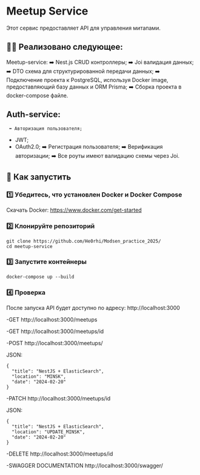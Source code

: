 # Meetup Service

Этот сервис предоставляет API для управления митапами.

## 🧑‍💻 Реализовано следующее:
  Meetup-service:
     ➡️ Nest.js CRUD контроллеры;
     ➡️ Joi валидация данных;
     ➡️ DTO схема для структурированной передачи данных;
     ➡️ Подключение проекта к PostgreSQL, используя Docker image, предоставляющий базу данных и ORM Prisma;
     ➡️ Сборка проекта в docker-compose файле.
## Auth-service:
     ➡️ Авторизация пользователя;
   - JWT;
   - OAuth2.0;
     ➡️ Регистрация пользователя;
     ➡️ Верификация авторизации;
     ➡️ Все роуты имеют валидацию схемы через Joi.
     
## 🚀 Как запустить

### 1️⃣ Убедитесь, что установлен Docker и Docker Compose  
Скачать Docker: https://www.docker.com/get-started

### 2️⃣ Клонируйте репозиторий  
```
git clone https://github.com/He0rhi/Modsen_practice_2025/
cd meetup-service
```
### 3️⃣ Запустите контейнеры
```
docker-compose up --build
```
### 4️⃣ Проверка
После запуска API будет доступно по адресу:
http://localhost:3000

-GET
http://localhost:3000/meetups

-GET 
http://localhost:3000/meetups/id

-POST 
http://localhost:3000/meetups/

JSON:
```
{
  "title": "NestJS + ElasticSearch",
  "location": "MINSK",
  "date": "2024-02-20"
}
```

-PATCH 
http://localhost:3000/meetups/id

JSON:
```
{
  "title": "NestJS + ElasticSearch",
  "location": "UPDATE_MINSK",
  "date": "2024-02-20"
}
```

-DELETE 
http://localhost:3000/meetups/id

-SWAGGER DOCUMENTATION
http://localhost:3000/swagger/

